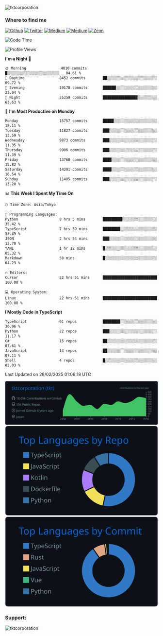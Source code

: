 <p align="left"> <img src="https://komarev.com/ghpvc/?username=tktcorporation&label=Profile%20views&color=0e75b6&style=flat" alt="tktcorporation" /> </p>

<h3>Where to find me</h3>
<p>
<a href="https://github.com/tktcorporation" target="_blank"><img alt="Github" src="https://img.shields.io/badge/GitHub-%2312100E.svg?&style=for-the-badge&logo=Github&logoColor=white" /></a>
<a href="https://twitter.com/tktcorporation" target="_blank"><img alt="Twitter" src="https://img.shields.io/badge/twitter-%231DA1F2.svg?&style=for-the-badge&logo=twitter&logoColor=white" /></a>
<a href="https://www.linkedin.com/in/tktcorporation" target="_blank"><img alt="Medium" src="https://img.shields.io/badge/linkdin-0a66c2.svg?&style=for-the-badge&logo=linkedin&logoColor=white" /></a>
<a href="https://qiita.com/tktcorporation" target="_blank"><img alt="Medium" src="https://img.shields.io/badge/qiita-55C500.svg?&style=for-the-badge&logo=qiita&logoColor=white" /></a>
<a href="https://zenn.dev/tktcorporation" target="_blank"><img alt="Zenn" src="https://img.shields.io/badge/Zenn-3EA8FF.svg?&style=for-the-badge&logo=Zenn&logoColor=white" /></a>
</p>
  
<!--START_SECTION:waka-->
![Code Time](http://img.shields.io/badge/Code%20Time-2%2C184%20hrs%2039%20mins-blue)

![Profile Views](http://img.shields.io/badge/Profile%20Views-23-blue)

**I'm a Night 🦉** 

```text
🌞 Morning                4010 commits        █░░░░░░░░░░░░░░░░░░░░░░░░   04.61 % 
🌆 Daytime                8452 commits        ██░░░░░░░░░░░░░░░░░░░░░░░   09.72 % 
🌃 Evening                19178 commits       ██████░░░░░░░░░░░░░░░░░░░   22.04 % 
🌙 Night                  55359 commits       ████████████████░░░░░░░░░   63.63 % 
```
📅 **I'm Most Productive on Monday** 

```text
Monday                   15757 commits       █████░░░░░░░░░░░░░░░░░░░░   18.11 % 
Tuesday                  11827 commits       ███░░░░░░░░░░░░░░░░░░░░░░   13.59 % 
Wednesday                9873 commits        ███░░░░░░░░░░░░░░░░░░░░░░   11.35 % 
Thursday                 9906 commits        ███░░░░░░░░░░░░░░░░░░░░░░   11.39 % 
Friday                   13760 commits       ████░░░░░░░░░░░░░░░░░░░░░   15.82 % 
Saturday                 14391 commits       ████░░░░░░░░░░░░░░░░░░░░░   16.54 % 
Sunday                   11485 commits       ███░░░░░░░░░░░░░░░░░░░░░░   13.20 % 
```


📊 **This Week I Spent My Time On** 

```text
🕑︎ Time Zone: Asia/Tokyo

💬 Programming Languages: 
Python                   8 hrs 5 mins        █████████░░░░░░░░░░░░░░░░   35.42 % 
TypeScript               7 hrs 39 mins       ████████░░░░░░░░░░░░░░░░░   33.49 % 
JSON                     2 hrs 54 mins       ███░░░░░░░░░░░░░░░░░░░░░░   12.70 % 
YAML                     1 hr 12 mins        █░░░░░░░░░░░░░░░░░░░░░░░░   05.32 % 
Markdown                 58 mins             █░░░░░░░░░░░░░░░░░░░░░░░░   04.23 % 

🔥 Editors: 
Cursor                   22 hrs 51 mins      █████████████████████████   100.00 % 

💻 Operating System: 
Linux                    22 hrs 51 mins      █████████████████████████   100.00 % 
```

**I Mostly Code in TypeScript** 

```text
TypeScript               61 repos            ████████░░░░░░░░░░░░░░░░░   30.96 % 
Python                   22 repos            ███░░░░░░░░░░░░░░░░░░░░░░   11.17 % 
C#                       15 repos            ██░░░░░░░░░░░░░░░░░░░░░░░   07.61 % 
JavaScript               14 repos            ██░░░░░░░░░░░░░░░░░░░░░░░   07.11 % 
Shell                    4 repos             █░░░░░░░░░░░░░░░░░░░░░░░░   02.03 % 
```




 Last Updated on 28/02/2025 01:06:18 UTC
<!--END_SECTION:waka-->

[![](https://raw.githubusercontent.com/tktcorporation/tktcorporation/master/profile-summary-card-output/github_dark/0-profile-details.svg)](https://github.com/vn7n24fzkq/github-profile-summary-cards)
[![](https://raw.githubusercontent.com/tktcorporation/tktcorporation/master/profile-summary-card-output/github_dark/1-repos-per-language.svg)](https://github.com/vn7n24fzkq/github-profile-summary-cards) [![](https://raw.githubusercontent.com/tktcorporation/tktcorporation/master/profile-summary-card-output/github_dark/2-most-commit-language.svg)](https://github.com/vn7n24fzkq/github-profile-summary-cards)

<h3 align="left">Support:</h3>
<p><a href="https://www.buymeacoffee.com/tktcorporation"> <img align="left" src="https://cdn.buymeacoffee.com/buttons/v2/default-yellow.png" height="50" width="210" alt="tktcorporation" /></a></p><br><br>
